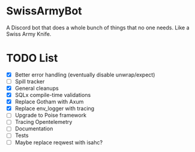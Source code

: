 # SwissArmyBot

A Discord bot that does a whole bunch of things that no one needs. Like a Swiss Army Knife.

# TODO List

- [x] Better error handling (eventually disable unwrap/expect)
- [ ] Spill tracker
- [x] General cleanups
- [x] SQLx compile-time validations
- [x] Replace Gotham with Axum
- [x] Replace env_logger with tracing
- [ ] Upgrade to Poise framework
- [ ] Tracing Opentelemetry
- [ ] Documentation
- [ ] Tests
- [ ] Maybe replace reqwest with isahc?